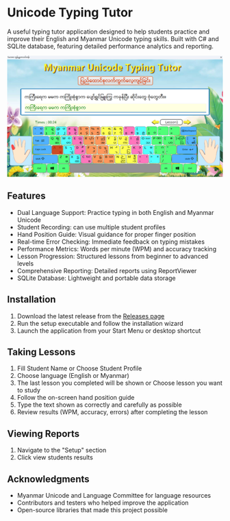 # Unicode Typing Tutor
A useful typing tutor application designed to help students practice and improve their English and Myanmar Unicode typing skills. 
Built with C# and SQLite database, featuring detailed performance analytics and reporting.

![TypingTutor.png…](https://github.com/thetnaing-dh/Myanmar-Unicode-Typing-Tutor/blob/7c133438729016d8c6fca354497b7aba322de613/TypingTutor.png)

## Features
* Dual Language Support: Practice typing in both English and Myanmar Unicode
* Student Recording: can use multiple student profiles
* Hand Position Guide: Visual guidance for proper finger position
* Real-time Error Checking: Immediate feedback on typing mistakes
* Performance Metrics: Words per minute (WPM) and accuracy tracking
* Lesson Progression: Structured lessons from beginner to advanced levels
* Comprehensive Reporting: Detailed reports using ReportViewer
* SQLite Database: Lightweight and portable data storage

## Installation
1. Download the latest release from the [Releases page](https://github.com/thetnaing-dh/Myanmar-Unicode-Typing-Tutor/releases/tag/v1.0.0)
2. Run the setup executable and follow the installation wizard
3. Launch the application from your Start Menu or desktop shortcut

## Taking Lessons
1. Fill Student Name or Choose Student Profile
2. Choose language (English or Myanmar)
3. The last lesson you completed will be shown or Choose lesson you want to study
4. Follow the on-screen hand position guide
5. Type the text shown as correctly and carefully as possible
6. Review results (WPM, accuracy, errors) after completing the lesson
   
## Viewing Reports
1. Navigate to the "Setup" section
2. Click view students results

## Acknowledgments
* Myanmar Unicode and Language Committee for language resources
* Contributors and testers who helped improve the application
* Open-source libraries that made this project possible
